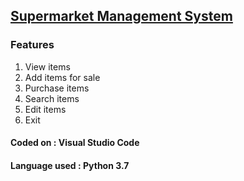 ## [Supermarket Management System](https://github.com/laibanasir/management-systems/blob/master/supermarket%20management.py)
### Features 
1. View items
2. Add items for sale
3. Purchase items
4. Search items
5. Edit items
6. Exit
#### Coded on : Visual Studio Code 

#### Language used : Python 3.7
